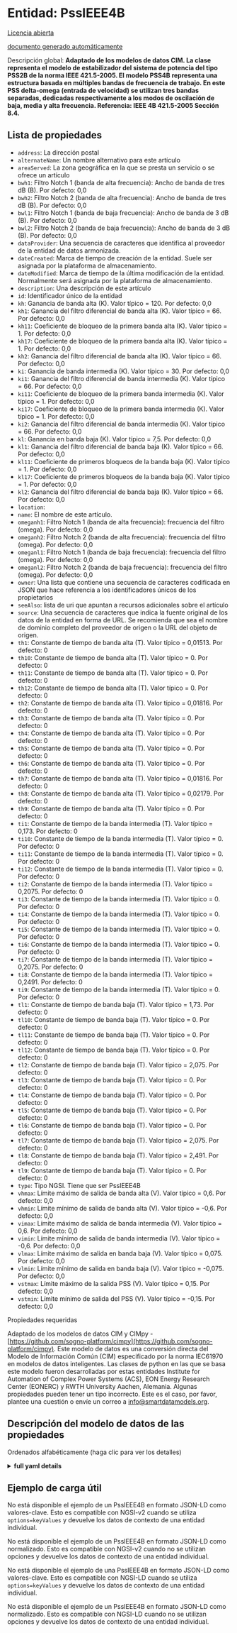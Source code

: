 Entidad: PssIEEE4B  
==================  
[Licencia abierta](https://github.com/smart-data-models//dataModel.EnergyCIM/blob/master/PssIEEE4B/LICENSE.md)  
[documento generado automáticamente](https://docs.google.com/presentation/d/e/2PACX-1vTs-Ng5dIAwkg91oTTUdt8ua7woBXhPnwavZ0FxgR8BsAI_Ek3C5q97Nd94HS8KhP-r_quD4H0fgyt3/pub?start=false&loop=false&delayms=3000#slide=id.gb715ace035_0_60)  
Descripción global: **Adaptado de los modelos de datos CIM. La clase representa el modelo de estabilizador del sistema de potencia del tipo PSS2B de la norma IEEE 421.5-2005. El modelo PSS4B representa una estructura basada en múltiples bandas de frecuencia de trabajo. En este PSS delta-omega (entrada de velocidad) se utilizan tres bandas separadas, dedicadas respectivamente a los modos de oscilación de baja, media y alta frecuencia.  Referencia: IEEE 4B 421.5-2005 Sección 8.4.**  

## Lista de propiedades  

- `address`: La dirección postal  - `alternateName`: Un nombre alternativo para este artículo  - `areaServed`: La zona geográfica en la que se presta un servicio o se ofrece un artículo  - `bwh1`: Filtro Notch 1 (banda de alta frecuencia): Ancho de banda de tres dB (B). Por defecto: 0,0  - `bwh2`: Filtro Notch 2 (banda de alta frecuencia): Ancho de banda de tres dB (B). Por defecto: 0,0  - `bwl1`: Filtro Notch 1 (banda de baja frecuencia): Ancho de banda de 3 dB (B). Por defecto: 0,0  - `bwl2`: Filtro Notch 2 (banda de baja frecuencia): Ancho de banda de 3 dB (B). Por defecto: 0,0  - `dataProvider`: Una secuencia de caracteres que identifica al proveedor de la entidad de datos armonizada.  - `dateCreated`: Marca de tiempo de creación de la entidad. Suele ser asignada por la plataforma de almacenamiento.  - `dateModified`: Marca de tiempo de la última modificación de la entidad. Normalmente será asignada por la plataforma de almacenamiento.  - `description`: Una descripción de este artículo  - `id`: Identificador único de la entidad  - `kh`: Ganancia de banda alta (K).  Valor típico = 120. Por defecto: 0,0  - `kh1`: Ganancia del filtro diferencial de banda alta (K).  Valor típico = 66. Por defecto: 0,0  - `kh11`: Coeficiente de bloqueo de la primera banda alta (K).  Valor típico = 1. Por defecto: 0,0  - `kh17`: Coeficiente de bloqueo de la primera banda alta (K).  Valor típico = 1. Por defecto: 0,0  - `kh2`: Ganancia del filtro diferencial de banda alta (K).  Valor típico = 66. Por defecto: 0,0  - `ki`: Ganancia de banda intermedia (K).  Valor típico = 30. Por defecto: 0,0  - `ki1`: Ganancia del filtro diferencial de banda intermedia (K).  Valor típico = 66. Por defecto: 0,0  - `ki11`: Coeficiente de bloqueo de la primera banda intermedia (K).  Valor típico = 1. Por defecto: 0,0  - `ki17`: Coeficiente de bloqueo de la primera banda intermedia (K).  Valor típico = 1. Por defecto: 0,0  - `ki2`: Ganancia del filtro diferencial de banda intermedia (K).  Valor típico = 66. Por defecto: 0,0  - `kl`: Ganancia en banda baja (K).  Valor típico = 7,5. Por defecto: 0,0  - `kl1`: Ganancia del filtro diferencial de banda baja (K).  Valor típico = 66. Por defecto: 0,0  - `kl11`: Coeficiente de primeros bloqueos de la banda baja (K).  Valor típico = 1. Por defecto: 0,0  - `kl17`: Coeficiente de primeros bloqueos de la banda baja (K).  Valor típico = 1. Por defecto: 0,0  - `kl2`: Ganancia del filtro diferencial de banda baja (K).  Valor típico = 66. Por defecto: 0,0  - `location`:   - `name`: El nombre de este artículo.  - `omeganh1`: Filtro Notch 1 (banda de alta frecuencia): frecuencia del filtro (omega). Por defecto: 0,0  - `omeganh2`: Filtro Notch 2 (banda de alta frecuencia): frecuencia del filtro (omega). Por defecto: 0,0  - `omeganl1`: Filtro Notch 1 (banda de baja frecuencia): frecuencia del filtro (omega). Por defecto: 0,0  - `omeganl2`: Filtro Notch 2 (banda de baja frecuencia): frecuencia del filtro (omega). Por defecto: 0,0  - `owner`: Una lista que contiene una secuencia de caracteres codificada en JSON que hace referencia a los identificadores únicos de los propietarios  - `seeAlso`: lista de uri que apuntan a recursos adicionales sobre el artículo  - `source`: Una secuencia de caracteres que indica la fuente original de los datos de la entidad en forma de URL. Se recomienda que sea el nombre de dominio completo del proveedor de origen o la URL del objeto de origen.  - `th1`: Constante de tiempo de banda alta (T).  Valor típico = 0,01513. Por defecto: 0  - `th10`: Constante de tiempo de banda alta (T).  Valor típico = 0. Por defecto: 0  - `th11`: Constante de tiempo de banda alta (T).  Valor típico = 0. Por defecto: 0  - `th12`: Constante de tiempo de banda alta (T).  Valor típico = 0. Por defecto: 0  - `th2`: Constante de tiempo de banda alta (T).  Valor típico = 0,01816. Por defecto: 0  - `th3`: Constante de tiempo de banda alta (T).  Valor típico = 0. Por defecto: 0  - `th4`: Constante de tiempo de banda alta (T).  Valor típico = 0. Por defecto: 0  - `th5`: Constante de tiempo de banda alta (T).  Valor típico = 0. Por defecto: 0  - `th6`: Constante de tiempo de banda alta (T).  Valor típico = 0. Por defecto: 0  - `th7`: Constante de tiempo de banda alta (T).  Valor típico = 0,01816. Por defecto: 0  - `th8`: Constante de tiempo de banda alta (T).  Valor típico = 0,02179. Por defecto: 0  - `th9`: Constante de tiempo de banda alta (T).  Valor típico = 0. Por defecto: 0  - `ti1`: Constante de tiempo de la banda intermedia (T).  Valor típico = 0,173. Por defecto: 0  - `ti10`: Constante de tiempo de la banda intermedia (T).  Valor típico = 0. Por defecto: 0  - `ti11`: Constante de tiempo de la banda intermedia (T).  Valor típico = 0. Por defecto: 0  - `ti12`: Constante de tiempo de la banda intermedia (T).  Valor típico = 0. Por defecto: 0  - `ti2`: Constante de tiempo de la banda intermedia (T).  Valor típico = 0,2075. Por defecto: 0  - `ti3`: Constante de tiempo de la banda intermedia (T).  Valor típico = 0. Por defecto: 0  - `ti4`: Constante de tiempo de la banda intermedia (T).  Valor típico = 0. Por defecto: 0  - `ti5`: Constante de tiempo de la banda intermedia (T).  Valor típico = 0. Por defecto: 0  - `ti6`: Constante de tiempo de la banda intermedia (T).  Valor típico = 0. Por defecto: 0  - `ti7`: Constante de tiempo de la banda intermedia (T).  Valor típico = 0,2075. Por defecto: 0  - `ti8`: Constante de tiempo de la banda intermedia (T).  Valor típico = 0,2491. Por defecto: 0  - `ti9`: Constante de tiempo de la banda intermedia (T).  Valor típico = 0. Por defecto: 0  - `tl1`: Constante de tiempo de banda baja (T).  Valor típico = 1,73. Por defecto: 0  - `tl10`: Constante de tiempo de banda baja (T).  Valor típico = 0. Por defecto: 0  - `tl11`: Constante de tiempo de banda baja (T).  Valor típico = 0. Por defecto: 0  - `tl12`: Constante de tiempo de banda baja (T).  Valor típico = 0. Por defecto: 0  - `tl2`: Constante de tiempo de banda baja (T).  Valor típico = 2,075. Por defecto: 0  - `tl3`: Constante de tiempo de banda baja (T).  Valor típico = 0. Por defecto: 0  - `tl4`: Constante de tiempo de banda baja (T).  Valor típico = 0. Por defecto: 0  - `tl5`: Constante de tiempo de banda baja (T).  Valor típico = 0. Por defecto: 0  - `tl6`: Constante de tiempo de banda baja (T).  Valor típico = 0. Por defecto: 0  - `tl7`: Constante de tiempo de banda baja (T).  Valor típico = 2,075. Por defecto: 0  - `tl8`: Constante de tiempo de banda baja (T).  Valor típico = 2,491. Por defecto: 0  - `tl9`: Constante de tiempo de banda baja (T).  Valor típico = 0. Por defecto: 0  - `type`: Tipo NGSI. Tiene que ser PssIEEE4B  - `vhmax`: Límite máximo de salida de banda alta (V).  Valor típico = 0,6. Por defecto: 0,0  - `vhmin`: Límite mínimo de salida de banda alta (V).  Valor típico = -0,6. Por defecto: 0,0  - `vimax`: Límite máximo de salida de banda intermedia (V).  Valor típico = 0,6. Por defecto: 0,0  - `vimin`: Límite mínimo de salida de banda intermedia (V).  Valor típico = -0,6. Por defecto: 0,0  - `vlmax`: Límite máximo de salida en banda baja (V).  Valor típico = 0,075. Por defecto: 0,0  - `vlmin`: Límite mínimo de salida en banda baja (V).  Valor típico = -0,075. Por defecto: 0,0  - `vstmax`: Límite máximo de la salida PSS (V).  Valor típico = 0,15. Por defecto: 0,0  - `vstmin`: Límite mínimo de salida del PSS (V).  Valor típico = -0,15. Por defecto: 0,0    
Propiedades requeridas  
Adaptado de los modelos de datos CIM y CIMpy - [https://github.com/sogno-platform/cimpy](https://github.com/sogno-platform/cimpy). Este modelo de datos es una conversión directa del Modelo de Información Común (CIM) especificado por la norma IEC61970 en modelos de datos inteligentes. Las clases de python en las que se basa este modelo fueron desarrolladas por estas entidades Institute for Automation of Complex Power Systems (ACS), EON Energy Research Center (EONERC) y RWTH University Aachen, Alemania. Algunas propiedades pueden tener un tipo incorrecto. Este es el caso, por favor, plantee una cuestión o envíe un correo a info@smartdatamodels.org.  
## Descripción del modelo de datos de las propiedades  
Ordenados alfabéticamente (haga clic para ver los detalles)  
<details><summary><strong>full yaml details</strong></summary>    
```yaml  
PssIEEE4B:    
  description: 'Adapted from CIM data models. The class represents IEEE Std 421.5-2005 type PSS2B power system stabilizer model. The PSS4B model represents a structure based on multiple working frequency bands. Three separate bands, respectively dedicated to the low-, intermediate- and high-frequency modes of oscillations, are used in this delta-omega (speed input) PSS.  Reference: IEEE 4B 421.5-2005 Section 8.4.'    
  properties:    
    address:    
      description: 'The mailing address'    
      properties:    
        addressCountry:    
          description: 'Property. The country. For example, Spain. Model:''https://schema.org/addressCountry'''    
          type: string    
        addressLocality:    
          description: 'Property. The locality in which the street address is, and which is in the region. Model:''https://schema.org/addressLocality'''    
          type: string    
        addressRegion:    
          description: 'Property. The region in which the locality is, and which is in the country. Model:''https://schema.org/addressRegion'''    
          type: string    
        postOfficeBoxNumber:    
          description: 'Property. The post office box number for PO box addresses. For example, 03578. Model:''https://schema.org/postOfficeBoxNumber'''    
          type: string    
        postalCode:    
          description: 'Property. The postal code. For example, 24004. Model:''https://schema.org/https://schema.org/postalCode'''    
          type: string    
        streetAddress:    
          description: 'Property. The street address. Model:''https://schema.org/streetAddress'''    
          type: string    
      type: Property    
      x-ngsi:    
        model: https://schema.org/address    
    alternateName:    
      description: 'An alternative name for this item'    
      type: Property    
    areaServed:    
      description: 'The geographic area where a service or offered item is provided'    
      type: Property    
      x-ngsi:    
        model: https://schema.org/Text    
    bwh1:    
      description: 'Notch filter 1 (high-frequency band): Three dB bandwidth (B). Default: 0.0'    
      type: number    
      x-ngsi:    
        model: https://schema.org/Number    
    bwh2:    
      description: 'Notch filter 2 (high-frequency band): Three dB bandwidth (B). Default: 0.0'    
      type: number    
      x-ngsi:    
        model: https://schema.org/Number    
    bwl1:    
      description: 'Notch filter 1 (low-frequency band): Three dB bandwidth (B). Default: 0.0'    
      type: number    
      x-ngsi:    
        model: https://schema.org/Number    
    bwl2:    
      description: 'Notch filter 2 (low-frequency band): Three dB bandwidth (B). Default: 0.0'    
      type: number    
      x-ngsi:    
        model: https://schema.org/Number    
    dataProvider:    
      description: 'A sequence of characters identifying the provider of the harmonised data entity.'    
      type: Property    
    dateCreated:    
      description: 'Entity creation timestamp. This will usually be allocated by the storage platform.'    
      format: date-time    
      type: Property    
    dateModified:    
      description: 'Timestamp of the last modification of the entity. This will usually be allocated by the storage platform.'    
      format: date-time    
      type: Property    
    description:    
      description: 'A description of this item'    
      type: Property    
    id:    
      anyOf: &pssieee4b_-_properties_-_owner_-_items_-_anyof    
        - description: 'Property. Identifier format of any NGSI entity'    
          maxLength: 256    
          minLength: 1    
          pattern: ^[\w\-\.\{\}\$\+\*\[\]`|~^@!,:\\]+$    
          type: string    
        - description: 'Property. Identifier format of any NGSI entity'    
          format: uri    
          type: string    
      description: 'Unique identifier of the entity'    
      type: Property    
    kh:    
      description: 'High band gain (K).  Typical Value = 120. Default: 0.0'    
      type: number    
      x-ngsi:    
        model: https://schema.org/Number    
    kh1:    
      description: 'High band differential filter gain (K).  Typical Value = 66. Default: 0.0'    
      type: number    
      x-ngsi:    
        model: https://schema.org/Number    
    kh11:    
      description: 'High band first lead-lag blocks coefficient (K).  Typical Value = 1. Default: 0.0'    
      type: number    
      x-ngsi:    
        model: https://schema.org/Number    
    kh17:    
      description: 'High band first lead-lag blocks coefficient (K).  Typical Value = 1. Default: 0.0'    
      type: number    
      x-ngsi:    
        model: https://schema.org/Number    
    kh2:    
      description: 'High band differential filter gain (K).  Typical Value = 66. Default: 0.0'    
      type: number    
      x-ngsi:    
        model: https://schema.org/Number    
    ki:    
      description: 'Intermediate band gain (K).  Typical Value = 30. Default: 0.0'    
      type: number    
      x-ngsi:    
        model: https://schema.org/Number    
    ki1:    
      description: 'Intermediate band differential filter gain (K).  Typical Value = 66. Default: 0.0'    
      type: number    
      x-ngsi:    
        model: https://schema.org/Number    
    ki11:    
      description: 'Intermediate band first lead-lag blocks coefficient (K).  Typical Value = 1. Default: 0.0'    
      type: number    
      x-ngsi:    
        model: https://schema.org/Number    
    ki17:    
      description: 'Intermediate band first lead-lag blocks coefficient (K).  Typical Value = 1. Default: 0.0'    
      type: number    
      x-ngsi:    
        model: https://schema.org/Number    
    ki2:    
      description: 'Intermediate band differential filter gain (K).  Typical Value = 66. Default: 0.0'    
      type: number    
      x-ngsi:    
        model: https://schema.org/Number    
    kl:    
      description: 'Low band gain (K).  Typical Value = 7.5. Default: 0.0'    
      type: number    
      x-ngsi:    
        model: https://schema.org/Number    
    kl1:    
      description: 'Low band differential filter gain (K).  Typical Value = 66. Default: 0.0'    
      type: number    
      x-ngsi:    
        model: https://schema.org/Number    
    kl11:    
      description: 'Low band first lead-lag blocks coefficient (K).  Typical Value = 1. Default: 0.0'    
      type: number    
      x-ngsi:    
        model: https://schema.org/Number    
    kl17:    
      description: 'Low band first lead-lag blocks coefficient (K).  Typical Value = 1. Default: 0.0'    
      type: number    
      x-ngsi:    
        model: https://schema.org/Number    
    kl2:    
      description: 'Low band differential filter gain (K).  Typical Value = 66. Default: 0.0'    
      type: number    
      x-ngsi:    
        model: https://schema.org/Number    
    location:    
      $id: https://geojson.org/schema/Geometry.json    
      $schema: "http://json-schema.org/draft-07/schema#"    
      oneOf:    
        - properties:    
            bbox:    
              items:    
                type: number    
              minItems: 4    
              type: array    
            coordinates:    
              items:    
                type: number    
              minItems: 2    
              type: array    
            type:    
              enum:    
                - Point    
              type: string    
          required:    
            - type    
            - coordinates    
          title: 'GeoJSON Point'    
          type: object    
        - properties:    
            bbox:    
              items:    
                type: number    
              minItems: 4    
              type: array    
            coordinates:    
              items:    
                items:    
                  type: number    
                minItems: 2    
                type: array    
              minItems: 2    
              type: array    
            type:    
              enum:    
                - LineString    
              type: string    
          required:    
            - type    
            - coordinates    
          title: 'GeoJSON LineString'    
          type: object    
        - properties:    
            bbox:    
              items:    
                type: number    
              minItems: 4    
              type: array    
            coordinates:    
              items:    
                items:    
                  items:    
                    type: number    
                  minItems: 2    
                  type: array    
                minItems: 4    
                type: array    
              type: array    
            type:    
              enum:    
                - Polygon    
              type: string    
          required:    
            - type    
            - coordinates    
          title: 'GeoJSON Polygon'    
          type: object    
        - properties:    
            bbox:    
              items:    
                type: number    
              minItems: 4    
              type: array    
            coordinates:    
              items:    
                items:    
                  type: number    
                minItems: 2    
                type: array    
              type: array    
            type:    
              enum:    
                - MultiPoint    
              type: string    
          required:    
            - type    
            - coordinates    
          title: 'GeoJSON MultiPoint'    
          type: object    
        - properties:    
            bbox:    
              items:    
                type: number    
              minItems: 4    
              type: array    
            coordinates:    
              items:    
                items:    
                  items:    
                    type: number    
                  minItems: 2    
                  type: array    
                minItems: 2    
                type: array    
              type: array    
            type:    
              enum:    
                - MultiLineString    
              type: string    
          required:    
            - type    
            - coordinates    
          title: 'GeoJSON MultiLineString'    
          type: object    
        - properties:    
            bbox:    
              items:    
                type: number    
              minItems: 4    
              type: array    
            coordinates:    
              items:    
                items:    
                  items:    
                    items:    
                      type: number    
                    minItems: 2    
                    type: array    
                  minItems: 4    
                  type: array    
                type: array    
              type: array    
            type:    
              enum:    
                - MultiPolygon    
              type: string    
          required:    
            - type    
            - coordinates    
          title: 'GeoJSON MultiPolygon'    
          type: object    
      title: 'GeoJSON Geometry'    
    name:    
      description: 'The name of this item.'    
      type: Property    
    omeganh1:    
      description: 'Notch filter 1 (high-frequency band): filter frequency (omega). Default: 0.0'    
      type: number    
      x-ngsi:    
        model: https://schema.org/Number    
    omeganh2:    
      description: 'Notch filter 2 (high-frequency band): filter frequency (omega). Default: 0.0'    
      type: number    
      x-ngsi:    
        model: https://schema.org/Number    
    omeganl1:    
      description: 'Notch filter 1 (low-frequency band): filter frequency (omega). Default: 0.0'    
      type: number    
      x-ngsi:    
        model: https://schema.org/Number    
    omeganl2:    
      description: 'Notch filter 2 (low-frequency band): filter frequency (omega). Default: 0.0'    
      type: number    
      x-ngsi:    
        model: https://schema.org/Number    
    owner:    
      description: 'A List containing a JSON encoded sequence of characters referencing the unique Ids of the owner(s)'    
      items:    
        anyOf: *pssieee4b_-_properties_-_owner_-_items_-_anyof    
        description: 'Property. Unique identifier of the entity'    
      type: Property    
    seeAlso:    
      description: 'list of uri pointing to additional resources about the item'    
      oneOf:    
        - items:    
            format: uri    
            type: string    
          minItems: 1    
          type: array    
        - format: uri    
          type: string    
      type: Property    
    source:    
      description: 'A sequence of characters giving the original source of the entity data as a URL. Recommended to be the fully qualified domain name of the source provider, or the URL to the source object.'    
      type: Property    
    th1:    
      description: 'High band time constant (T).  Typical Value = 0.01513. Default: 0'    
      type: number    
      x-ngsi:    
        model: https://schema.org/Number    
    th10:    
      description: 'High band time constant (T).  Typical Value = 0. Default: 0'    
      type: number    
      x-ngsi:    
        model: https://schema.org/Number    
    th11:    
      description: 'High band time constant (T).  Typical Value = 0. Default: 0'    
      type: number    
      x-ngsi:    
        model: https://schema.org/Number    
    th12:    
      description: 'High band time constant (T).  Typical Value = 0. Default: 0'    
      type: number    
      x-ngsi:    
        model: https://schema.org/Number    
    th2:    
      description: 'High band time constant (T).  Typical Value = 0.01816. Default: 0'    
      type: number    
      x-ngsi:    
        model: https://schema.org/Number    
    th3:    
      description: 'High band time constant (T).  Typical Value = 0. Default: 0'    
      type: number    
      x-ngsi:    
        model: https://schema.org/Number    
    th4:    
      description: 'High band time constant (T).  Typical Value = 0. Default: 0'    
      type: number    
      x-ngsi:    
        model: https://schema.org/Number    
    th5:    
      description: 'High band time constant (T).  Typical Value = 0. Default: 0'    
      type: number    
      x-ngsi:    
        model: https://schema.org/Number    
    th6:    
      description: 'High band time constant (T).  Typical Value = 0. Default: 0'    
      type: number    
      x-ngsi:    
        model: https://schema.org/Number    
    th7:    
      description: 'High band time constant (T).  Typical Value = 0.01816. Default: 0'    
      type: number    
      x-ngsi:    
        model: https://schema.org/Number    
    th8:    
      description: 'High band time constant (T).  Typical Value = 0.02179. Default: 0'    
      type: number    
      x-ngsi:    
        model: https://schema.org/Number    
    th9:    
      description: 'High band time constant (T).  Typical Value = 0. Default: 0'    
      type: number    
      x-ngsi:    
        model: https://schema.org/Number    
    ti1:    
      description: 'Intermediate band time constant (T).  Typical Value = 0.173. Default: 0'    
      type: number    
      x-ngsi:    
        model: https://schema.org/Number    
    ti10:    
      description: 'Intermediate band time constant (T).  Typical Value = 0. Default: 0'    
      type: number    
      x-ngsi:    
        model: https://schema.org/Number    
    ti11:    
      description: 'Intermediate band time constant (T).  Typical Value = 0. Default: 0'    
      type: number    
      x-ngsi:    
        model: https://schema.org/Number    
    ti12:    
      description: 'Intermediate band time constant (T).  Typical Value = 0. Default: 0'    
      type: number    
      x-ngsi:    
        model: https://schema.org/Number    
    ti2:    
      description: 'Intermediate band time constant (T).  Typical Value = 0.2075. Default: 0'    
      type: number    
      x-ngsi:    
        model: https://schema.org/Number    
    ti3:    
      description: 'Intermediate band time constant (T).  Typical Value = 0. Default: 0'    
      type: number    
      x-ngsi:    
        model: https://schema.org/Number    
    ti4:    
      description: 'Intermediate band time constant (T).  Typical Value = 0. Default: 0'    
      type: number    
      x-ngsi:    
        model: https://schema.org/Number    
    ti5:    
      description: 'Intermediate band time constant (T).  Typical Value = 0. Default: 0'    
      type: number    
      x-ngsi:    
        model: https://schema.org/Number    
    ti6:    
      description: 'Intermediate band time constant (T).  Typical Value = 0. Default: 0'    
      type: number    
      x-ngsi:    
        model: https://schema.org/Number    
    ti7:    
      description: 'Intermediate band time constant (T).  Typical Value = 0.2075. Default: 0'    
      type: number    
      x-ngsi:    
        model: https://schema.org/Number    
    ti8:    
      description: 'Intermediate band time constant (T).  Typical Value = 0.2491. Default: 0'    
      type: number    
      x-ngsi:    
        model: https://schema.org/Number    
    ti9:    
      description: 'Intermediate band time constant (T).  Typical Value = 0. Default: 0'    
      type: number    
      x-ngsi:    
        model: https://schema.org/Number    
    tl1:    
      description: 'Low band time constant (T).  Typical Value = 1.73. Default: 0'    
      type: number    
      x-ngsi:    
        model: https://schema.org/Number    
    tl10:    
      description: 'Low band time constant (T).  Typical Value = 0. Default: 0'    
      type: number    
      x-ngsi:    
        model: https://schema.org/Number    
    tl11:    
      description: 'Low band time constant (T).  Typical Value = 0. Default: 0'    
      type: number    
      x-ngsi:    
        model: https://schema.org/Number    
    tl12:    
      description: 'Low band time constant (T).  Typical Value = 0. Default: 0'    
      type: number    
      x-ngsi:    
        model: https://schema.org/Number    
    tl2:    
      description: 'Low band time constant (T).  Typical Value = 2.075. Default: 0'    
      type: number    
      x-ngsi:    
        model: https://schema.org/Number    
    tl3:    
      description: 'Low band time constant (T).  Typical Value = 0. Default: 0'    
      type: number    
      x-ngsi:    
        model: https://schema.org/Number    
    tl4:    
      description: 'Low band time constant (T).  Typical Value = 0. Default: 0'    
      type: number    
      x-ngsi:    
        model: https://schema.org/Number    
    tl5:    
      description: 'Low band time constant (T).  Typical Value = 0. Default: 0'    
      type: number    
      x-ngsi:    
        model: https://schema.org/Number    
    tl6:    
      description: 'Low band time constant (T).  Typical Value = 0. Default: 0'    
      type: number    
      x-ngsi:    
        model: https://schema.org/Number    
    tl7:    
      description: 'Low band time constant (T).  Typical Value = 2.075. Default: 0'    
      type: number    
      x-ngsi:    
        model: https://schema.org/Number    
    tl8:    
      description: 'Low band time constant (T).  Typical Value = 2.491. Default: 0'    
      type: number    
      x-ngsi:    
        model: https://schema.org/Number    
    tl9:    
      description: 'Low band time constant (T).  Typical Value = 0. Default: 0'    
      type: number    
      x-ngsi:    
        model: https://schema.org/Number    
    type:    
      description: 'NGSI type. It has to be PssIEEE4B'    
      enum:    
        - PssIEEE4B    
      type: Property    
    vhmax:    
      description: 'High band output maximum limit (V).  Typical Value = 0.6. Default: 0.0'    
      type: number    
      x-ngsi:    
        model: https://schema.org/Number    
    vhmin:    
      description: 'High band output minimum limit (V).  Typical Value = -0.6. Default: 0.0'    
      type: number    
      x-ngsi:    
        model: https://schema.org/Number    
    vimax:    
      description: 'Intermediate band output maximum limit (V).  Typical Value = 0.6. Default: 0.0'    
      type: number    
      x-ngsi:    
        model: https://schema.org/Number    
    vimin:    
      description: 'Intermediate band output minimum limit (V).  Typical Value = -0.6. Default: 0.0'    
      type: number    
      x-ngsi:    
        model: https://schema.org/Number    
    vlmax:    
      description: 'Low band output maximum limit (V).  Typical Value = 0.075. Default: 0.0'    
      type: number    
      x-ngsi:    
        model: https://schema.org/Number    
    vlmin:    
      description: 'Low band output minimum limit (V).  Typical Value = -0.075. Default: 0.0'    
      type: number    
      x-ngsi:    
        model: https://schema.org/Number    
    vstmax:    
      description: 'PSS output maximum limit (V).  Typical Value = 0.15. Default: 0.0'    
      type: number    
      x-ngsi:    
        model: https://schema.org/Number    
    vstmin:    
      description: 'PSS output minimum limit (V).  Typical Value = -0.15. Default: 0.0'    
      type: number    
      x-ngsi:    
        model: https://schema.org/Number    
  required: []    
  type: object    
```  
</details>    
## Ejemplo de carga útil  
No está disponible el ejemplo de un PssIEEE4B en formato JSON-LD como valores-clave. Esto es compatible con NGSI-v2 cuando se utiliza `options=keyValues` y devuelve los datos de contexto de una entidad individual.  
No está disponible el ejemplo de un PssIEEE4B en formato JSON-LD como normalizado. Esto es compatible con NGSI-v2 cuando no se utilizan opciones y devuelve los datos de contexto de una entidad individual.  
No está disponible el ejemplo de una PssIEEE4B en formato JSON-LD como valores-clave. Esto es compatible con NGSI-LD cuando se utiliza `options=keyValues` y devuelve los datos de contexto de una entidad individual.  
No está disponible el ejemplo de un PssIEEE4B en formato JSON-LD como normalizado. Esto es compatible con NGSI-LD cuando no se utilizan opciones y devuelve los datos de contexto de una entidad individual.  
